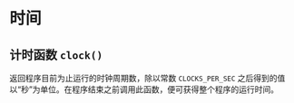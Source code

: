 # 时间

## 计时函数 `clock()`

返回程序目前为止运行的时钟周期数，除以常数 `CLOCKS_PER_SEC` 之后得到的值以“秒”为单位。在程序结束之前调用此函数，便可获得整个程序的运行时间。